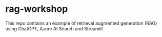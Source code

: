 # rag-workshop
This repo contains an example of retrieval augmented generation (RAG) using ChatGPT, Azure AI Search and Streamlit
